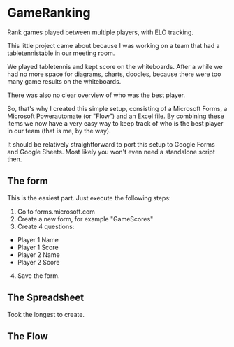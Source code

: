# GameRanking
Rank games played between multiple players, with ELO tracking.

This little project came about because I was working on a team that had a tabletennistable in our meeting room.

We played tabletennis and kept score on the whiteboards. After a while we had no more space for diagrams, charts, doodles, because there were too many game results on the whiteboards.

There was also no clear overview of who was the best player.

So, that's why I created this simple setup, consisting of a Microsoft Forms, a Microsoft Powerautomate (or "Flow") and an Excel file. By combining these items we now have a very easy way to keep track of who is the best player in our team (that is me, by the way).

It should be relatively straightforward to port this setup to Google Forms and Google Sheets. Most likely you won't even need a standalone script then.

## The form
This is the easiest part. Just execute the following steps:
1. Go to forms.microsoft.com
2. Create a new form, for example "GameScores"
3. Create 4 questions:
- Player 1 Name
- Player 1 Score
- Player 2 Name
- Player 2 Score
4. Save the form.

## The Spreadsheet
Took the longest to create.

## The Flow
